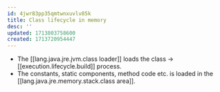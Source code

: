 ```yaml
---
id: 4jwr83pp35qmtwnxuvlv85k
title: Class lifecycle in memory
desc: ''
updated: 1713803758600
created: 1713720954447
---
```


  - The [[lang.java.jre.jvm.class loader]] loads the class -> [[execution.lifecycle.build]] process.
  - The constants, static components, method code etc. is loaded in the [[lang.java.jre.memory.stack.class area]].